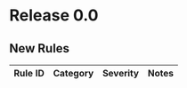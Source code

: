 ﻿# Release 0.0

## New Rules

Rule ID | Category | Severity | Notes
--------|----------|----------|--------------------
